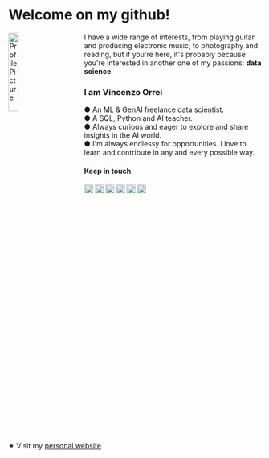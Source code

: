 # Welcome on my github! 

<!-- Immagine del profilo con margine a destra -->
<img 
  align="left" 
  alt="Profile Picture" 
  src="https://github.com/vincenzorrei/vincenzorrei/blob/main/Vincenzo%20Orrei%20-%20Profile%20Picture.JPG" 
  style="width: 20%; margin-right: 50px;" 
/>

<!-- Testo a destra dell'immagine -->
<p>
  I have a wide range of interests, from playing guitar and producing electronic music, to photography and reading, but if you're here, it's probably because you're interested in another one of my passions: <b>data science</b>.
</p>

### I am Vincenzo Orrei

<p>
●   An ML & GenAI freelance data scientist.<br />
●   A SQL, Python and AI teacher.<br />
●   Always curious and eager to explore and share insights in the AI world. <br />
●   I'm always endlessy for opportunities. I love to learn and contribute in any and every possible way.<br />
</p>


#### Keep in touch
<a href="https://x.com/vincenzo_orrei">
  <img align="left" alt="Vincenzo's X" width="18px" src="https://cdn.simpleicons.org/x/ffffff" />
</a>
<a href="https://www.linkedin.com/in/vincenzo-orrei/">
  <img align="left" alt="Vincenzo's Linkedin" width="18px" src="https://cdn.simpleicons.org/linkedin/ffffff" />
</a>
<a href="https://github.com/vincenzorrei">
  <img align="left" alt="Vincenzo's Github" width="18px" src="https://cdn.simpleicons.org/github/ffffff" />
</a>
<a href="https://t.me/VinVincent1">
  <img align="left" alt="Vincenzo's Telegram" width="18px" src="https://cdn.simpleicons.org/telegram/ffffff" />
</a>
<a href="https://www.instagram.com/vin.orrei/">
  <img align="left" alt="Vincenzo's Instagram" width="18px" src="https://cdn.simpleicons.org/instagram/ffffff" />
</a>
<a href="https://www.kaggle.com/vincenzoorrei">
  <img align="left" alt="Vincenzo's Kaggle" width="18px" src="https://cdn.simpleicons.org/kaggle/ffffff" />
</a>

<br clear="left" />
<br />

<p>🟎 Visit my <a href="https://vincenzorrei.com">personal website</a></p>


<!--
**vincenzorrei/vincenzorrei** is a ✨ _special_ ✨ repository because its `README.md` (this file) appears on your GitHub profile.

Here are some ideas to get you started:

- 🔭 I’m currently working on ...
- 🌱 I’m currently learning ...
- 👯 I’m looking to collaborate on ...
- 🤔 I’m looking for help with ...
- 💬 Ask me about ...
- 📫 How to reach me: ...
- 😄 Pronouns: ...
- ⚡ Fun fact: ...
-->
